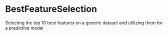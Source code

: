 # BestFeatureSelection
Selecting the top 10 best features on a generic dataset and utilizing them for a predictive model
